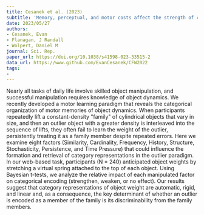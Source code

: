 ```yaml
---
title: Cesanek et al. (2023)
subtitle: 'Memory, perceptual, and motor costs affect the strength of categorical encoding during motor learning of object properties'
date: 2023/05/27
authors:
- Cesanek, Evan
- Flanagan, J Randall
- Wolpert, Daniel M
journal: Sci. Rep.
paper_url: https://doi.org/10.1038/s41598-023-33515-2
data_url: https://www.github.com/EvanCesanek/CFW2022
tags:
- 
---
```


Nearly all tasks of daily life involve skilled object manipulation, and successful manipulation requires knowledge of object dynamics. We recently developed a motor learning paradigm that reveals the categorical organization of motor memories of object dynamics. When participants repeatedly lift a constant-density "family" of cylindrical objects that vary in size, and then an outlier object with a greater density is interleaved into the sequence of lifts, they often fail to learn the weight of the outlier, persistently treating it as a family member despite repeated errors. Here we examine eight factors (Similarity, Cardinality, Frequency, History, Structure, Stochasticity, Persistence, and Time Pressure) that could influence the formation and retrieval of category representations in the outlier paradigm. In our web-based task, participants (N = 240) anticipated object weights by stretching a virtual spring attached to the top of each object. Using Bayesian t-tests, we analyze the relative impact of each manipulated factor on categorical encoding (strengthen, weaken, or no effect). Our results suggest that category representations of object weight are automatic, rigid, and linear and, as a consequence, the key determinant of whether an outlier is encoded as a member of the family is its discriminability from the family members.
